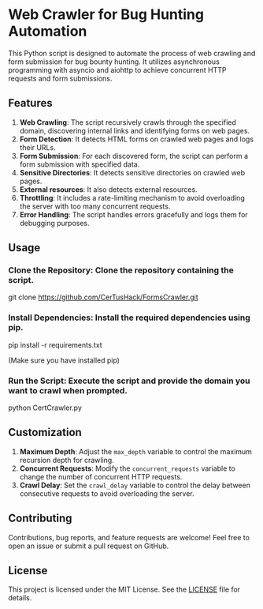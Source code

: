 # Web Crawler for Bug Hunting Automation

This Python script is designed to automate the process of web crawling and form submission for bug bounty hunting. It utilizes asynchronous programming with asyncio and aiohttp to achieve concurrent HTTP requests and form submissions.

## Features

1. **Web Crawling**: The script recursively crawls through the specified domain, discovering internal links and identifying forms on web pages.
2. **Form Detection**: It detects HTML forms on crawled web pages and logs their URLs.
3. **Form Submission**: For each discovered form, the script can perform a form submission with specified data.
4. **Sensitive Directories**: It detects sensitive directories on crawled web pages.
5. **External resources**: It also detects external resources.
6. **Throttling**: It includes a rate-limiting mechanism to avoid overloading the server with too many concurrent requests.
7. **Error Handling**: The script handles errors gracefully and logs them for debugging purposes.

## Usage

### Clone the Repository: Clone the repository containing the script.

 git clone https://github.com/CerTusHack/FormsCrawler.git

### Install Dependencies: Install the required dependencies using pip.

pip install -r requirements.txt

(Make sure you have installed pip)
### Run the Script: Execute the script and provide the domain you want to crawl when prompted.

python CertCrawler.py

## Customization

1. **Maximum Depth**: Adjust the `max_depth` variable to control the maximum recursion depth for crawling.
2. **Concurrent Requests**: Modify the `concurrent_requests` variable to change the number of concurrent HTTP requests.
3. **Crawl Delay**: Set the `crawl_delay` variable to control the delay between consecutive requests to avoid overloading the server.

## Contributing

Contributions, bug reports, and feature requests are welcome! Feel free to open an issue or submit a pull request on GitHub.

## License

This project is licensed under the MIT License. See the [LICENSE](LICENSE) file for details.
